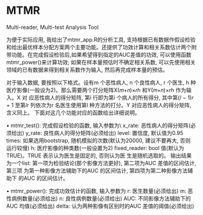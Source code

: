 # MTMR
Multi-reader, Multi-test Analysis Tool

为便于实际应用, 我给出了mtmr_app.R的分析工具, 支持根据已有数据作假设检验和给出最优样本分配方案两个主要功能。还提供了功效计算和相关系数估计两个附带功能。在完成假设检验后,如果希望得到指定的AUC差值的功效, 可以使用函数mtmr_power()来计算功效; 如果在样本量预估时不确定相关系数, 可以先使用相关领域的已有数据来得到相关系数作为输入, 然后再完成样本量的预估。

对于输入数据, 要按照以下格式。设有m 个恶性病人, n 个良性病人, r 个医生, h 种
医疗影像(一般设为2)。那么需要两个打分矩阵X(𝑚+𝑛)×𝑟ℎ 和Y(𝑚+𝑛)×𝑟ℎ 作为输入。X 对
应恶性病人的得分矩阵, 第i 行即为第i 个病人的所有得分, 其中第(𝑙 − 1)𝑟 + 1 至第𝑙𝑟
列依次为r 名医生使用第l 种方法的打分。Y 对应恶性病人的得分矩阵, 含义同上。
下面对这几个功能对应的函数给出详细说明。

• mtmr_test(): 完成假设检验的函数, 输入参数为\\
x_rate: 恶性病人的得分矩阵(必须给出)
y_rate: 良性病人的得分矩阵(必须给出)
level: 置信度, 默认值为0.95
times: 如果选用bootstrap, 随机模拟的次数(默认为20000, 建议不要再大, 否则
运行较慢)
h: 医疗影像的种类数(一般设置为2)
fixed_reader: bool 值(默认为TRUE)。TRUE 表示认为医生是固定的, 否则认为医
生是随机选取的。
输出结果为一个list:
第一项为检验结论(那个影像方法更好), 第二项为AUC 差值的区间估计, 第三项
为第一种影像方法辅助下的AUC 的区间估计, 第四项为第二种影像方法辅助下
的AUC 的区间估计。

• mtmr_power(): 完成功效估计的函数, 输入参数为
r: 医生数量(必须给出)
m: 恶性病例数量(必须给出)
n: 良性病例数量(必须给出)
AUC: 不同影像方法辅助下的AUC 均值(必须给出)
delta: 认为两种影像有区别时的AUC 差值的阈值(必须给出)
